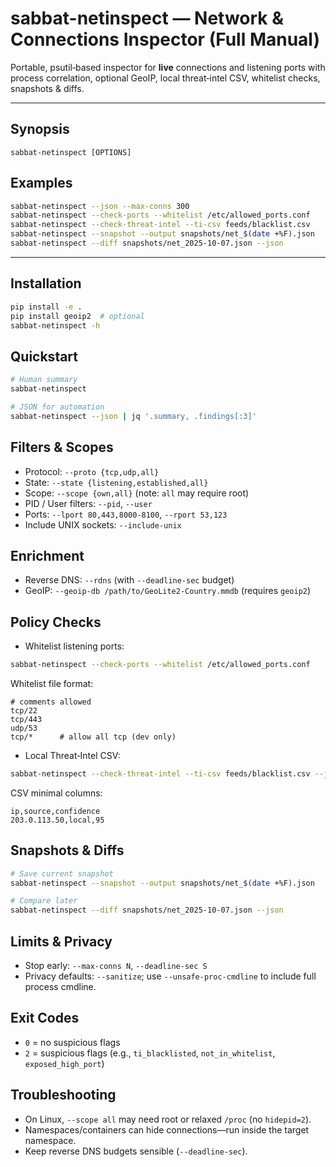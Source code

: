 # sabbat-netinspect — Network & Connections Inspector (Full Manual)

Portable, psutil‑based inspector for **live** connections and listening ports with process correlation,
optional GeoIP, local threat‑intel CSV, whitelist checks, snapshots & diffs.

---
## Synopsis
```
sabbat-netinspect [OPTIONS]
```

## Examples
```bash
sabbat-netinspect --json --max-conns 300
sabbat-netinspect --check-ports --whitelist /etc/allowed_ports.conf
sabbat-netinspect --check-threat-intel --ti-csv feeds/blacklist.csv
sabbat-netinspect --snapshot --output snapshots/net_$(date +%F).json
sabbat-netinspect --diff snapshots/net_2025-10-07.json --json
```
---

## Installation
```bash
pip install -e .
pip install geoip2  # optional
sabbat-netinspect -h
```

## Quickstart
```bash
# Human summary
sabbat-netinspect

# JSON for automation
sabbat-netinspect --json | jq '.summary, .findings[:3]'
```

## Filters & Scopes
- Protocol: `--proto {tcp,udp,all}`
- State: `--state {listening,established,all}`
- Scope: `--scope {own,all}` (note: `all` may require root)
- PID / User filters: `--pid`, `--user`
- Ports: `--lport 80,443,8000-8100`, `--rport 53,123`
- Include UNIX sockets: `--include-unix`

## Enrichment
- Reverse DNS: `--rdns` (with `--deadline-sec` budget)
- GeoIP: `--geoip-db /path/to/GeoLite2-Country.mmdb` (requires `geoip2`)

## Policy Checks
- Whitelist listening ports:
```bash
sabbat-netinspect --check-ports --whitelist /etc/allowed_ports.conf
```
Whitelist file format:
```
# comments allowed
tcp/22
tcp/443
udp/53
tcp/*      # allow all tcp (dev only)
```

- Local Threat‑Intel CSV:
```bash
sabbat-netinspect --check-threat-intel --ti-csv feeds/blacklist.csv --json
```
CSV minimal columns:
```csv
ip,source,confidence
203.0.113.50,local,95
```

## Snapshots & Diffs
```bash
# Save current snapshot
sabbat-netinspect --snapshot --output snapshots/net_$(date +%F).json

# Compare later
sabbat-netinspect --diff snapshots/net_2025-10-07.json --json
```

## Limits & Privacy
- Stop early: `--max-conns N`, `--deadline-sec S`
- Privacy defaults: `--sanitize`; use `--unsafe-proc-cmdline` to include full process cmdline.

## Exit Codes
- `0` = no suspicious flags
- `2` = suspicious flags (e.g., `ti_blacklisted`, `not_in_whitelist`, `exposed_high_port`)

## Troubleshooting
- On Linux, `--scope all` may need root or relaxed `/proc` (no `hidepid=2`).
- Namespaces/containers can hide connections—run inside the target namespace.
- Keep reverse DNS budgets sensible (`--deadline-sec`).

